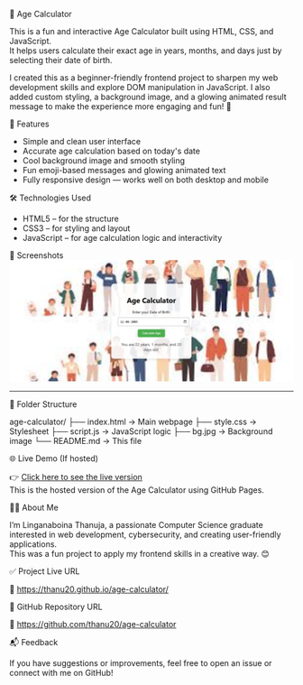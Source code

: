🎉 Age Calculator

This is a fun and interactive Age Calculator built using HTML, CSS, and JavaScript.  
It helps users calculate their exact age in years, months, and days just by selecting their date of birth.

I created this as a beginner-friendly frontend project to sharpen my web development skills and explore DOM manipulation in JavaScript. I also added custom styling, a background image, and a glowing animated result message to make the experience more engaging and fun! 🥳

 🚀 Features

- Simple and clean user interface
- Accurate age calculation based on today's date
- Cool background image and smooth styling
- Fun emoji-based messages and glowing animated text
- Fully responsive design — works well on both desktop and mobile



🛠️ Technologies Used

- HTML5 – for the structure
- CSS3 – for styling and layout
- JavaScript – for age calculation logic and interactivity



📸 Screenshots
![Age Calculator Screenshot](ss.png)



---

📂 Folder Structure


age-calculator/
├── index.html        → Main webpage
├── style.css         → Stylesheet
├── script.js         → JavaScript logic
├── bg.jpg            → Background image
└── README.md         → This file


🌐 Live Demo (If hosted)

👉 [Click here to see the live version](https://thanu20.github.io/age-calculator/)  
This is the hosted version of the Age Calculator using GitHub Pages.

 🙋‍♀️ About Me

I’m Linganaboina Thanuja, a passionate Computer Science graduate interested in web development, cybersecurity, and creating user-friendly applications.  
This was a fun project to apply my frontend skills in a creative way. 😊

✅ Project Live URL

🔗 https://thanu20.github.io/age-calculator/



📁 GitHub Repository URL

🔗 https://github.com/thanu20/age-calculator



📬 Feedback

If you have suggestions or improvements, feel free to open an issue or connect with me on GitHub!

